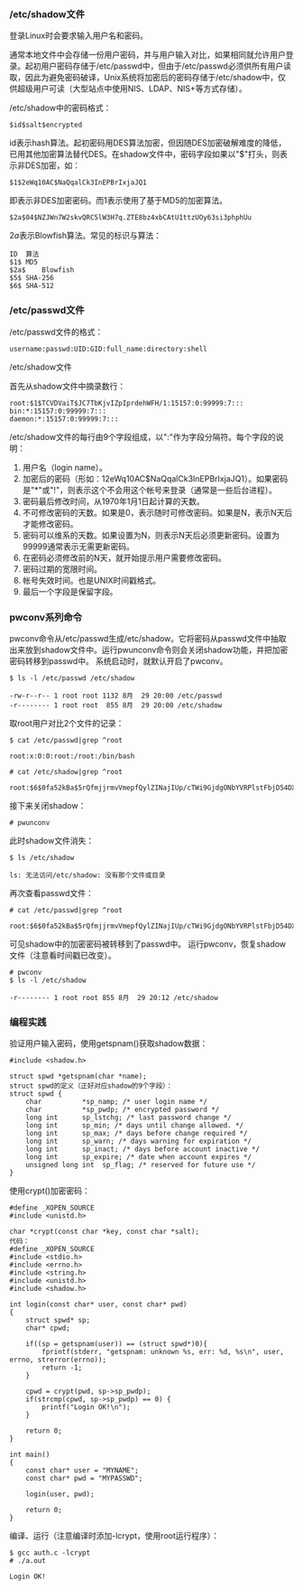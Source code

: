
### /etc/shadow文件

登录Linux时会要求输入用户名和密码。

通常本地文件中会存储一份用户密码，并与用户输入对比，如果相同就允许用户登录。起初用户密码存储于/etc/passwd中，但由于/etc/passwd必须供所有用户读取，因此为避免密码破译，Unix系统将加密后的密码存储于/etc/shadow中，仅供超级用户可读（大型站点中使用NIS、LDAP、NIS+等方式存储）。

/etc/shadow中的密码格式：

    $id$salt$encrypted

id表示hash算法。起初密码用DES算法加密，但因随DES加密破解难度的降低，已用其他加密算法替代DES。在shadow文件中，密码字段如果以"$"打头，则表示非DES加密，如：

    $1$2eWq10AC$NaQqalCk3InEPBrIxjaJQ1

即表示非DES加密密码。而$1$表示使用了基于MD5的加密算法。

    $2a$04$NZJWn7W2skvQRC5lW3H7q.ZTE8bz4xbCAtU1ttzUOy63si3phphUu

$2a$表示Blowfish算法。常见的标识与算法：

    ID	算法
    $1$	MD5
    $2a$	Blowfish
    $5$	SHA-256
    $6$	SHA-512

### /etc/passwd文件

/etc/passwd文件的格式：

    username:passwd:UID:GID:full_name:directory:shell

/etc/shadow文件

首先从shadow文件中摘录数行：

    root:$1$TCVDVaiT$JC7TbKjvIZpIprdehWFH/1:15157:0:99999:7:::
    bin:*:15157:0:99999:7:::
    daemon:*:15157:0:99999:7:::

/etc/shadow文件的每行由9个字段组成，以":"作为字段分隔符。每个字段的说明：

1. 用户名（login name）。
2. 加密后的密码（形如：$1$2eWq10AC$NaQqalCk3InEPBrIxjaJQ1）。如果密码是"*"或"!"，则表示这个不会用这个帐号来登录（通常是一些后台进程）。
3. 密码最后修改时间，从1970年1月1日起计算的天数。
4. 不可修改密码的天数。如果是0，表示随时可修改密码。如果是N，表示N天后才能修改密码。
5. 密码可以维系的天数。如果设置为N，则表示N天后必须更新密码。设置为99999通常表示无需更新密码。
6. 在密码必须修改前的N天，就开始提示用户需要修改密码。
7. 密码过期的宽限时间。
8. 帐号失效时间。也是UNIX时间戳格式。
9. 最后一个字段是保留字段。

### pwconv系列命令

pwconv命令从/etc/passwd生成/etc/shadow。它将密码从passwd文件中抽取出来放到shadow文件中。运行pwunconv命令则会关闭shadow功能，并把加密密码转移到passwd中。
系统启动时，就默认开启了pwconv。

    $ ls -l /etc/passwd /etc/shadow

    -rw-r--r-- 1 root root 1132 8月  29 20:00 /etc/passwd
    -r-------- 1 root root  855 8月  29 20:00 /etc/shadow

取root用户对比2个文件的记录：

    $ cat /etc/passwd|grep ^root

    root:x:0:0:root:/root:/bin/bash

    # cat /etc/shadow|grep ^root

    root:$6$0fa52kBa$5rQfmjjrmvVmepfQylZINajIUp/cTWi9GjdgONbYVRPlstFbjD54DXUgA2yE5QxdWm0ZX4.z238E/IPv0yAxY0:15946:0:99999:7:::

接下来关闭shadow：

    # pwunconv

此时shadow文件消失：

    $ ls /etc/shadow
    
    ls: 无法访问/etc/shadow: 没有那个文件或目录

再次查看passwd文件：

    # cat /etc/passwd|grep ^root

    root:$6$0fa52kBa$5rQfmjjrmvVmepfQylZINajIUp/cTWi9GjdgONbYVRPlstFbjD54DXUgA2yE5QxdWm0ZX4.z238E/IPv0yAxY0:0:0:root:/root:/bin/bash

可见shadow中的加密密码被转移到了passwd中。
运行pwconv，恢复shadow文件（注意看时间戳已改变）。

    # pwconv
    $ ls -l /etc/shadow

    -r-------- 1 root root 855 8月  29 20:12 /etc/shadow

### 编程实践

验证用户输入密码，使用getspnam()获取shadow数据：

    #include <shadow.h>

    struct spwd *getspnam(char *name);
    struct spwd的定义（正好对应shadow的9个字段）：
    struct spwd {
        char          *sp_namp; /* user login name */
        char          *sp_pwdp; /* encrypted password */
        long int      sp_lstchg; /* last password change */
        long int      sp_min; /* days until change allowed. */
        long int      sp_max; /* days before change required */
        long int      sp_warn; /* days warning for expiration */
        long int      sp_inact; /* days before account inactive */
        long int      sp_expire; /* date when account expires */
        unsigned long int  sp_flag; /* reserved for future use */
    }

使用crypt()加密密码：

    #define _XOPEN_SOURCE
    #include <unistd.h>

    char *crypt(const char *key, const char *salt);
    代码：
    #define _XOPEN_SOURCE
    #include <stdio.h>
    #include <errno.h>
    #include <string.h>
    #include <unistd.h>
    #include <shadow.h>

    int login(const char* user, const char* pwd)
    {
        struct spwd* sp;
        char* cpwd;

        if((sp = getspnam(user)) == (struct spwd*)0){
            fprintf(stderr, "getspnam: unknown %s, err: %d, %s\n", user, errno, strerror(errno));
            return -1;
        }

        cpwd = crypt(pwd, sp->sp_pwdp);
        if(strcmp(cpwd, sp->sp_pwdp) == 0) {
            printf("Login OK!\n");
        }

        return 0;
    }

    int main()
    {
        const char* user = "MYNAME";
        const char* pwd = "MYPASSWD";

        login(user, pwd);

        return 0;
    }

编译、运行（注意编译时添加-lcrypt，使用root运行程序）：

    $ gcc auth.c -lcrypt
    # ./a.out 

    Login OK!
